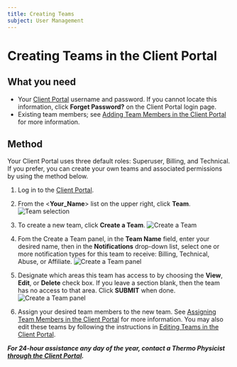 ```yaml
---
title: Creating Teams
subject: User Management
---
```


# Creating Teams in the Client Portal

## What you need
* Your [Client Portal](https://core.thermo.io/login/) username and password. If you cannot locate this information, click **Forget Password?** on the Client Portal login page.
* Existing team members; see [Adding Team Members in the Client Portal](https://www.thermo.io/how-to/client-portal/adding-team-members) for more information.

## Method
Your Client Portal uses three default roles: Superuser, Billing, and Technical. If you prefer, you can create your own teams and associated permissions by using the method below. 

1. Log in to the [Client Portal](https://core.thermo.io/login/).
2. From the <**Your_Name**> list on the upper right, click **Team**.
   ![Team selection](https://raw.githubusercontent.com/thermoio/docs/master/images/creating-teams/2017-11-14_12-42-55.png)

3. To create a new team, click **Create a Team**.
   ![Create a Team](https://raw.githubusercontent.com/thermoio/docs/master/images/creating-teams/2017-11-14_16-09-56.png)

4. Fom the Create a Team panel, in the **Team Name** field, enter your desired name, then in the **Notifications** drop-down list, select one or more notification types for this team to receive: Billing, Technical, Abuse, or Affiliate.
   ![Create a Team panel](https://raw.githubusercontent.com/thermoio/docs/master/images/creating-teams/2017-11-14_16-14-57.png)
   
5. Designate which areas this team has access to by choosing the **View**, **Edit**, or **Delete** check box. If you leave a section blank, then the team has no access to that area. Click **SUBMIT** when done.
   ![Create a Team panel](https://raw.githubusercontent.com/thermoio/docs/master/images/creating-teams/2017-11-14_16-16-48.png)

6. Assign your desired team members to the new team. See [Assigning Team Members in the Client Portal](https://www.thermo.io/how-to/client-portal/assigning-teams) for more information. You may also edit these teams by following the instructions in [Editing Teams in the Client Portal](https://www.thermo.io/how-to/client-portal/editing-team-members).

**_For 24-hour assistance any day of the year, contact a Thermo Physicist [through the Client Portal](https://core.thermo.io/login/)._**
